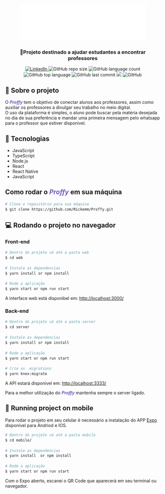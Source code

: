 <style>
    #logo{
        height: 120px;
        fill: #715AC1;
    }
    .proffy{
        color: #715AC1;
        font-weight: bold;
        font-style: italic;
    }
</style>

<div align="center">
    <img id="logo" src="./.github/logo.svg" alt="Proffy">
    <h3>🚀️Projeto destinado a ajudar estudantes a encontrar professores</h4>
</div>

<section id="shields" align="center">
    <a href="https://www.linkedin.com/in/henrique-m-martins/">
        <img src="https://img.shields.io/badge/-HenriqueMonteiro-715AC1?style=flat&logo=LinkedIn" alt="LinkedIn">
    </a>    
    <img alt="GitHub repo size" src="https://img.shields.io/github/repo-size/Rickemm/Proffy?color=715ac1">
    <img alt="GitHub language count" src="https://img.shields.io/github/languages/count/Rickemm/Proffy?color=715ac1">
    <img alt="GitHub top language" src="https://img.shields.io/github/languages/top/Rickemm/Proffy?color=715ac1">
    <img alt="GitHub last commit" src="https://img.shields.io/github/last-commit/Rickemm/Proffy?color=715ac1">
    <img src="https://img.shields.io/badge/Proffy-NLW 2.0-8257E5?logo=data:image/png;base64,iVBORw0KGgoAAAANSUhEUgAAABAAAAAQCAMAAAAoLQ9TAAAALVBMVEVHcExxWsF0XMJzXMJxWcFsUsD///9jRrzY0u6Xh9Gsn9n39fyMecy0qd2bjNJWBT0WAAAABHRSTlMA2Do606wF2QAAAGlJREFUGJVdj1cWwCAIBLEsRU3uf9xobDH8+GZwUYi8i6ucJwrxKE+7D0G9Q4vlYqtmCSjndr4CgCgzlyFgfKfKCVO0LrPKjmiqMxGXkJwNnXskqWG+1oSM+BSwD8f29YLNjvx/OQrn+g99oQSoNmt3PgAAAABJRU5ErkJggg=="></img>
    <img alt="GitHub" src="https://img.shields.io/github/license/Rickemm/Proffy?color=715ac1">
</section>
 
<section id="description">
    <h1>📖️ Sobre o projeto</h1>
    <p>
        O <span class="proffy">Proffy </span> tem o objetivo de conectar alunos aos professores, assim como auxiliar os professores a divulgar seu trabalho no meio digital. 
        <br>
        O uso da plataforma é simples, o aluno pode buscar pela matéria desejada no dia de sua preferência e mandar uma primeira mensagem pelo whatsapp para o professor que estiver disponivel.
    </p>
</section>

<section>
    <h1>💽️ Tecnologias</h1>
    <ul>
        <li>JavaScript</li>
        <li>TypeScript</li>
        <li>Node.js</li>
        <li>React</li>
        <li>React Native</li>
        <li>JavaScript</li>
    </ul>
</section>

<section>
    <h1>Como rodar o <span class="proffy">Proffy</span> em sua máquina</h1>
    
```bash
# Clone o repositório para sua máquina
$ git clone https://github.com/Rickemm/Proffy.git
```
<h2>💻 Rodando o projeto no navegador</h2> 

<h3>Front-end</h3>

```bash
# Dentro do projeto vá até a pasta web
$ cd web

# Instale as dependencias
$ yarn install or npm install

# Rode a aplicação
$ yarn start or npm run start
```
<p>A interface web está disponibel em: <a href="#">http://localhost:3000/</a> </p>

<h3>Back-end</h3>

```bash
# Dentro do projeto vá até a pasta server
$ cd server

# Instale as dependencias
$ yarn install or npm install

# Rode a aplicação
$ yarn start or npm run start

# Crie as  migrations
$ yarn knex:migrate
```
<p>A API estará disponivel em: <a href="#">http://localhost:3333/</a></p>
<p>Para a melhor utilização do <span class="proffy">Proffy</span> mantenha sempre o server ligado.</p>

<h2>📱 Running project on mobile</h2>

<p>Para rodar o projeto em seu celular é necessário a instalação do APP <a href="https://play.google.com/store/apps/details?id=host.exp.exponent">Expo</a> disponível para Andriod e IOS. </p>

```bash
# Dentro do projeto vá até a pasta mobile
$ cd mobile/

# Instale as dependencias
$ yarn install  or npm install

# Rode a aplicação
$ yarn start or npm run start
```
<p>Com o Expo aberto, escanei o QR Code que aparecerá em seu terminal ou navegador.</p>

</section>